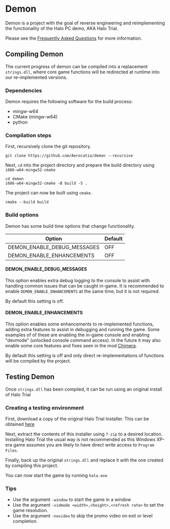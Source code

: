 # Demon

Demon is a project with the goal of reverse engineering and reimplementing the functionality of the Halo PC demo, AKA Halo Trial.

Please see the [Frequently Asked Questions](https://github.com/Aerocatia/demon/wiki/FAQ) for more information.

## Compiling Demon

The current progress of demon can be compiled into a replacement `strings.dll`, where core game functions will be redirected at runtime into our re-implemented versions.

### Dependencies

Demon requires the following software for the build process:

- mingw-w64
- CMake (mingw-w64)
- python

### Compilation steps

First, recursively clone the git repository.
```
git clone https://github.com/Aerocatia/demon --recursive
```
Next, `cd` into the project directory and prepare the build directory using `i686-w64-mingw32-cmake`
```
cd demon
i686-w64-mingw32-cmake -B build -S .
```
The project can now be built using `cmake`.
```
cmake --build build
```

### Build options

Demon has some build time options that change functionality.

Option                      | Default
----------------------------|---------
DEMON_ENABLE_DEBUG_MESSAGES | OFF
DEMON_ENABLE_ENHANCEMENTS   | OFF

#### DEMON_ENABLE_DEBUG_MESSAGES
This option enables extra debug logging to the console to assist with handling common issues that can be caught in-game.
It is recommended to enable `DEMON_ENABLE_ENHANCEMENTS` at the same time, but it is not required.

By default this setting is off.

#### DEMON_ENABLE_ENHANCEMENTS
This option enables some enhancements to re-implemented functions, adding extra features to assist in debugging and running the game.
Some examples of of these are enabling the in-game console and enabling "devmode" (unlocked console command access).
In the future it may also enable some core features and fixes seen in the mod [Chimera](https://github.com/SnowyMouse/chimera).

By default this setting is off and only direct re-implementations of functions will be compiled by the project.

## Testing Demon

Once `strings.dll` has been compiled, it can be run using an original install of Halo Trial

### Creating a testing environment

First, download a copy of the original Halo Trial Installer. This can be obtained [here](http://vaporeon.io/hosted/halo/original_files/HaloTrialSetup.exe)

Next, extract the contents of this installer using `7-zip` to a desired location. Installing Halo Trial the usual way is not recommended as this Windows XP-era game assumes you are likely to have direct write access to `Program Files`.

Finally, back up the original `strings.dll` and replace it with the one created by compiling this project.

You can now start the game by running `halo.exe`

### Tips

- Use the argument `-window` to start the game in a window
- Use the argument `-vidmode <width>,<height>,<refresh rate>` to set the game resolution.
- Use the argument `-novideo` to skip the promo video on exit or level completion.
